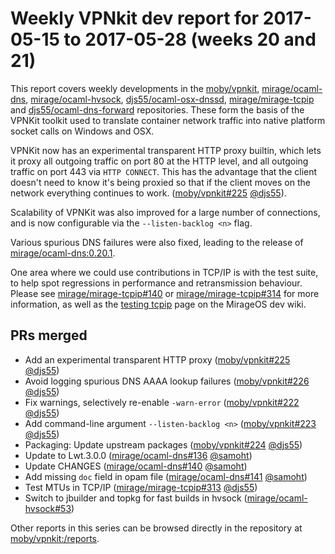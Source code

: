 # Weekly VPNkit dev report for 2017-05-15 to 2017-05-28 (weeks 20 and 21)

This report covers weekly developments in the [moby/vpnkit],
[mirage/ocaml-dns], [mirage/ocaml-hvsock], [djs55/ocaml-osx-dnssd],
[mirage/mirage-tcpip] and [djs55/ocaml-dns-forward] repositories. These form
the basis of the VPNKit toolkit used to translate container network traffic
into native platform socket calls on Windows and OSX.

VPNKit now has an experimental transparent HTTP proxy builtin, which lets it
proxy all outgoing traffic on port 80 at the HTTP level, and all outgoing
traffic on port 443 via `HTTP CONNECT`.  This has the advantage that the client
doesn't need to know it's being proxied so that if the client moves on the
network everything continues to work. ([moby/vpnkit#225] [@djs55]).

Scalability of VPNKit was also improved for a large number of connections,
and is now configurable via the `--listen-backlog <n>` flag.

Various spurious DNS failures were also fixed, leading to the release of
[mirage/ocaml-dns:0.20.1].

One area where we could use contributions in TCP/IP is with the test suite,
to help spot regressions in performance and retransmission behaviour.  Please
see [mirage/mirage-tcpip#140] or [mirage/mirage-tcpip#314] for more information,
as well as the [testing tcpip](http://canopy.mirage.io/Projects/test-tcpip) page
on the MirageOS dev wiki.

## PRs merged

- Add an experimental transparent HTTP proxy ([moby/vpnkit#225] [@djs55])
- Avoid logging spurious DNS AAAA lookup failures ([moby/vpnkit#226] [@djs55])
- Fix warnings, selectively re-enable `-warn-error` ([moby/vpnkit#222] [@djs55])
- Add command-line argument `--listen-backlog <n>` ([moby/vpnkit#223] [@djs55])
- Packaging: Update upstream packages ([moby/vpnkit#224] [@djs55])
- Update to Lwt.3.0.0 ([mirage/ocaml-dns#136] [@samoht])
- Update CHANGES ([mirage/ocaml-dns#140] [@samoht])
- Add missing `doc` field in opam file ([mirage/ocaml-dns#141] [@samoht])
- Test MTUs in TCP/IP ([mirage/mirage-tcpip#313] [@djs55])
- Switch to jbuilder and topkg for fast builds in hvsock ([mirage/ocaml-hvsock#53])

Other reports in this series can be browsed directly in the repository at
[moby/vpnkit:/reports](https://github.com/moby/vpnkit/tree/master/reports/).

[@djs55]: https://github.com/djs55
[@samoht]: https://github.com/samoht
[@talex5]: https://github.com/talex5
[@yomimono]: https://github.com/yomimono
[djs55/ocaml-dns-forward]: https://github.com/djs55/ocaml-dns-forward
[djs55/ocaml-osx-dnssd]: https://github.com/djs55/ocaml-osx-dnssd
[mirage/mirage-tcpip]: https://github.com/mirage/mirage-tcpip
[mirage/mirage-tcpip#140]: https://github.com/mirage/mirage-tcpip/issues/140
[mirage/mirage-tcpip#313]: https://github.com/mirage/mirage-tcpip/pull/313
[mirage/mirage-tcpip#314]: https://github.com/mirage/mirage-tcpip/issues/314
[mirage/mirage-tcpip#315]: https://github.com/mirage/mirage-tcpip/pull/315
[mirage/mirage-tcpip:v3.1.3]: https://github.com/mirage/mirage-tcpip/releases/tag/v3.1.3
[mirage/ocaml-dns]: https://github.com/mirage/ocaml-dns
[mirage/ocaml-dns#136]: https://github.com/mirage/ocaml-dns/pull/136
[mirage/ocaml-dns#139]: https://github.com/mirage/ocaml-dns/pull/139
[mirage/ocaml-dns#140]: https://github.com/mirage/ocaml-dns/pull/140
[mirage/ocaml-dns#141]: https://github.com/mirage/ocaml-dns/pull/141
[mirage/ocaml-dns:0.20.1]: https://github.com/mirage/ocaml-dns/releases/tag/0.20.1
[mirage/ocaml-hvsock]: https://github.com/mirage/ocaml-hvsock
[mirage/ocaml-hvsock#53]: https://github.com/mirage/ocaml-hvsock/pull/53
[moby/vpnkit]: https://github.com/moby/vpnkit
[moby/vpnkit#222]: https://github.com/moby/vpnkit/pull/222
[moby/vpnkit#223]: https://github.com/moby/vpnkit/pull/223
[moby/vpnkit#224]: https://github.com/moby/vpnkit/pull/224
[moby/vpnkit#219]: https://github.com/moby/vpnkit/pull/219
[moby/vpnkit#225]: https://github.com/moby/vpnkit/pull/225
[moby/vpnkit#226]: https://github.com/moby/vpnkit/pull/226
